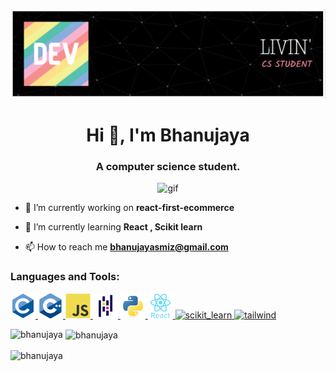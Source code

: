 ![MasterHead](https://github.com/Bhanujaya/Bhanujaya/blob/a3acab2a2b4e6521125819b73f76b854d3d95af0/github-header-image.png)

<h1 align="center">Hi 👋, I'm Bhanujaya</h1>
<h3 align="center">A computer science student.</h3>

<p align="center"> <img src="https://i.pinimg.com/originals/56/ce/8d/56ce8dd1cb7504537462f01c102f77af.gif" alt="gif" /></p>

  - 🔭 I’m currently working on **react-first-ecommerce**

- 🌱 I’m currently learning **React , Scikit learn**

- 📫 How to reach me **bhanujayasmiz@gmail.com**



<h3 align="left">Languages and Tools:</h3>
<p align="left"> <a href="https://www.cprogramming.com/" target="_blank" rel="noreferrer"> <img src="https://raw.githubusercontent.com/devicons/devicon/master/icons/c/c-original.svg" alt="c" width="40" height="40"/> </a> <a href="https://www.w3schools.com/cpp/" target="_blank" rel="noreferrer"> <img src="https://raw.githubusercontent.com/devicons/devicon/master/icons/cplusplus/cplusplus-original.svg" alt="cplusplus" width="40" height="40"/> </a> <a href="https://developer.mozilla.org/en-US/docs/Web/JavaScript" target="_blank" rel="noreferrer"> <img src="https://raw.githubusercontent.com/devicons/devicon/master/icons/javascript/javascript-original.svg" alt="javascript" width="40" height="40"/> </a> <a href="https://pandas.pydata.org/" target="_blank" rel="noreferrer"> <img src="https://raw.githubusercontent.com/devicons/devicon/2ae2a900d2f041da66e950e4d48052658d850630/icons/pandas/pandas-original.svg" alt="pandas" width="40" height="40"/> </a> <a href="https://www.python.org" target="_blank" rel="noreferrer"> <img src="https://raw.githubusercontent.com/devicons/devicon/master/icons/python/python-original.svg" alt="python" width="40" height="40"/> </a> <a href="https://reactjs.org/" target="_blank" rel="noreferrer"> <img src="https://raw.githubusercontent.com/devicons/devicon/master/icons/react/react-original-wordmark.svg" alt="react" width="40" height="40"/> </a> <a href="https://scikit-learn.org/" target="_blank" rel="noreferrer"> <img src="https://upload.wikimedia.org/wikipedia/commons/0/05/Scikit_learn_logo_small.svg" alt="scikit_learn" width="40" height="40"/> </a> <a href="https://tailwindcss.com/" target="_blank" rel="noreferrer"> <img src="https://www.vectorlogo.zone/logos/tailwindcss/tailwindcss-icon.svg" alt="tailwind" width="40" height="40"/> </a> </p>

<p><img align="left" src="https://github-readme-stats.vercel.app/api/top-langs?username=bhanujaya&show_icons=true&locale=en&layout=compact" alt="bhanujaya" /></p>

<p>&nbsp;<img align="center" src="https://github-readme-stats.vercel.app/api?username=bhanujaya&show_icons=true&locale=en" alt="bhanujaya" /></p>

<p><img align="center" src="https://github-readme-streak-stats.herokuapp.com/?user=bhanujaya&" alt="bhanujaya" /></p>
